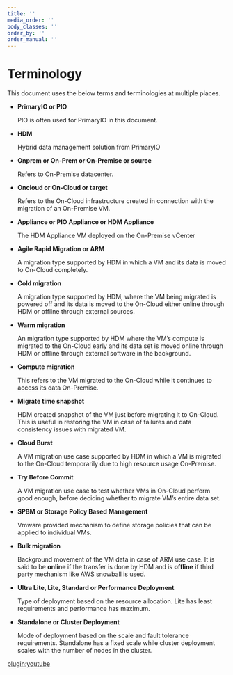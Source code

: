 ```yaml
---
title: ''
media_order: ''
body_classes: ''
order_by: ''
order_manual: ''
---
```


# Terminology

This document uses the below terms and terminologies at multiple places.



*   **PrimaryIO or PIO** 

    PIO is often used for PrimaryIO in this document.

*   **HDM**

    Hybrid data management solution from PrimaryIO

*   **Onprem or On-Prem  or On-Premise or source**

    Refers to On-Premise datacenter.

*   **Oncloud or On-Cloud or target**

    Refers to the On-Cloud infrastructure created in connection with the migration of an On-Premise VM.

*   **Appliance or PIO Appliance or HDM Appliance**

    The HDM Appliance VM deployed on the On-Premise vCenter

*   **Agile Rapid Migration or ARM**

    A migration type supported by HDM in which a VM and its data is moved to On-Cloud completely.

*   **Cold migration**

    A migration type supported by HDM, where the VM being migrated is powered off and its data is moved to the On-Cloud either online through HDM or offline through external sources.

*   **Warm migration**

    An migration type supported by HDM where the VM’s compute is migrated to the On-Cloud early and its data set is moved online through HDM or offline through external software in the background.

*   **Compute migration**

    This refers to the VM migrated to the On-Cloud while it continues to access its data On-Premise.

*   **Migrate time snapshot**

    HDM created snapshot of the VM just before migrating it to On-Cloud. This is useful in restoring the VM in case of failures and data consistency issues with migrated VM.

*   **Cloud Burst**

    A VM migration use case supported by HDM in which a VM is migrated to the On-Cloud temporarily due to high resource usage On-Premise.

*   **Try Before Commit**

    A VM migration use case to test whether VMs in On-Cloud perform good enough, before deciding whether to migrate VM’s entire data set. 

*   **SPBM or Storage Policy Based Management**

    Vmware provided mechanism to define storage policies that can be applied to individual VMs.

*   **Bulk migration**

    Background movement of the VM data in case of ARM use case. It is said to be **online** if the transfer is done by HDM and is **offline** if third party mechanism like AWS snowball is used.

*   **Ultra Lite, Lite, Standard or Performance Deployment**

    Type of deployment based on the resource allocation. Lite has least requirements and performance has maximum. 

*   **Standalone or Cluster Deployment**

    Mode of deployment based on the scale and fault tolerance requirements. Standalone has a fixed scale while cluster deployment scales with the number of nodes in the cluster.

[plugin:youtube](https://youtu.be/BtpGR64wLGQ)